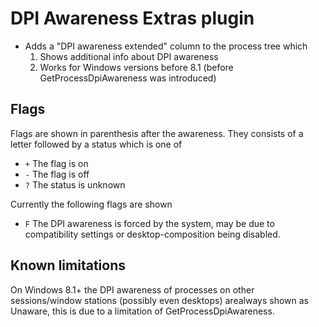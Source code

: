 # DPI Awareness Extras plugin
* Adds a "DPI awareness extended" column to the process tree which
  1. Shows additional info about DPI awareness
  2. Works for Windows versions before 8.1 (before GetProcessDpiAwareness was introduced)
  
## Flags
Flags are shown in parenthesis after the awareness. They consists of a letter followed by a status
which is one of
  * `+` The flag is on
  * `-` The flag is off
  * `?` The status is unknown
  
Currently the following flags are shown
  * `F` The DPI awareness is forced by the system, may be due to compatibility settings or desktop-composition being disabled.
  
## Known limitations
On Windows 8.1+ the DPI awareness of processes on other sessions/window stations (possibly even desktops) arealways shown as Unaware, this is due to a limitation of GetProcessDpiAwareness.